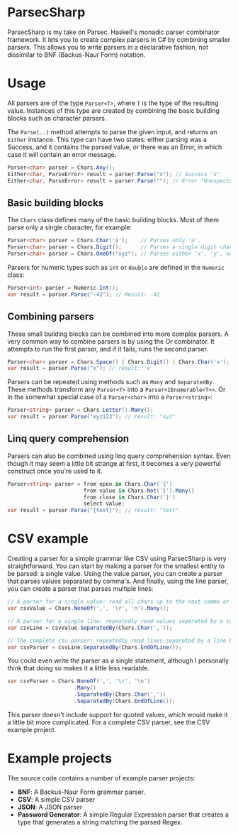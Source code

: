 ParsecSharp
===========
ParsecSharp is my take on Parsec, Haskell's monadic parser combinator framework.
It lets you to create complex parsers in C# by combining smaller parsers. This
allows you to write parsers in a declarative fashion, not dissimilar to BNF
(Backus-Naur Form) notation.



Usage
=====
All parsers are of the type `Parser<T>`, where `T` is the type of the resulting 
value. Instances of this type are created by combining the basic building blocks 
such as character parsers.

The `Parse(..)` method attempts to parse the given input, and returns an 
`Either` instance. This type can have two states: either parsing was a Success, 
and it contains the parsed value, or there was an Error, in which case it will 
contain an error message.

```C#
Parser<char> parser = Chars.Any();
Either<char, ParseError> result = parser.Parse("x"); // Success 'x'
Either<char, ParseError> result = parser.Parse(""); // Error "Unexpected end of input"
```

Basic building blocks
---------------------
The `Chars` class defines many of the basic building blocks. Most of them parse
only a single character, for example:

```C#
Parser<char> parser = Chars.Char('a');    // Parses only 'a'.
Parser<char> parser = Chars.Digit();      // Parses a single digit character.
Parser<char> parser = Chars.OneOf("xyz"); // Parses either 'x', 'y', or 'z'.
```

Parsers for numeric types such as `int` or `double` are defined in the `Numeric`
class:

```C#
Parser<int> parser = Numeric.Int();
var result = parser.Parse("-42"); // Result: -42
```

Combining parsers
-----------------
These small building blocks can be combined into more complex parsers. A very
common way to combine parsers is by using the Or combinator. It attempts to run
the first parser, and if it fails, runs the second parser.

```C#
Parser<char> parser = Chars.Space() | Chars.Digit() | Chars.Char('x');
var result = parser.Parse("x"); // result: 'x'
```

Parsers can be repeated using methods such as `Many` and `SeparatedBy`. These
methods transform any `Parser<T>` into a `Parser<IEnumerable<T>>`. Or in the
somewhat special case of a `Parser<char>` into a `Parser<string>`:

```C#
Parser<string> parser = Chars.Letter().Many();
var result = parser.Parse("xyz123"); // result: "xyz"
```


Linq query comprehension
------------------------
Parsers can also be combined using linq query comprehension syntax. Even though
it may seem a little bit strange at first, it becomes a very powerful construct 
once you're used to it.

```C#
Parser<string> parser = from open in Chars.Char('{')
                        from value in Chars.Not('}').Many()
                        from close in Chars.Char('}')
                        select value;
var result = parser.Parse("{test}"); // result: "test"
```

CSV example
===========
Creating a parser for a simple grammar like CSV using ParsecSharp is very 
straightforward. You can start by making a parser for the smallest entity to be 
parsed: a single value. Using the value parser, you can create a parser that 
parses values separated by comma's. And finally, using the line parser, you can 
create a parser that parses multiple lines:

```C#
// A parser for a single value: read all chars up to the next comma or line break.
var csvValue = Chars.NoneOf(',', '\r', 'n').Many();

// A parser for a single line: repeatedly read values separated by a comma.
var csvLine = csvValue.SeparatedBy(Chars.Char(','));

// The complete csv parser: repeatedly read lines separated by a line break.
var csvParser = csvLine.SeparatedBy(Chars.EndOfLine());
```

You could even write the parser as a single statement, although I personally 
think that doing so makes it a little less readable.

```C#
var csvParser = Chars.NoneOf(',', '\r', '\n')
                     .Many()
                     .SeparatedBy(Chars.Char(','))
                     .SeparatedBy(Chars.EndOfLine());
```

This parser doesn't include support for quoted values, which would make it a
little bit more complicated. For a complete CSV parser, see the CSV example 
project.

Example projects
================
The source code contains a number of example parser projects:
* **BNF**: A Backus-Naur Form grammar parser.
* **CSV**: A simple CSV parser
* **JSON**: A JSON parser
* **Password Generator**: A simple Regular Expression parser that creates a type
  that generates a string matching the parsed Regex.